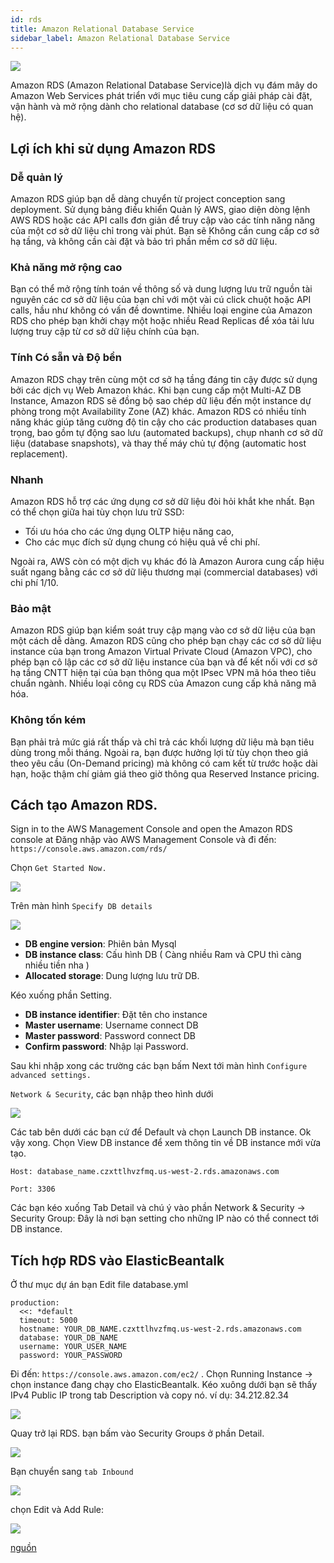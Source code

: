 ```yaml
---
id: rds
title: Amazon Relational Database Service
sidebar_label: Amazon Relational Database Service
---
```


![](https://hocmangmaytinh.com/wp-content/uploads/2018/01/MigrateMySQLToRDS_1.png)

Amazon RDS (Amazon Relational Database Service)là dịch vụ đám mây do Amazon Web Services phát triển với mục tiêu cung cấp giải pháp cài đặt, vận hành và mở rộng dành cho relational database (cơ sơ dữ liệu có quan hệ).

## Lợi ích khi sử dụng Amazon RDS
### Dễ quản lý
Amazon RDS giúp bạn dễ dàng chuyển từ project conception sang deployment. Sử dụng bảng điều khiển Quản lý AWS, giao diện dòng lệnh AWS RDS hoặc các API calls đơn giản để truy cập vào các tính năng năng của một cơ sở dữ liệu chỉ trong vài phút. Bạn sẽ Không cần cung cấp cơ sở hạ tầng, và không cần cài đặt và bảo trì phần mềm cơ sở dữ liệu.

### Khả năng mở rộng cao
Bạn có thể mở rộng tính toán về thông số và dung lượng lưu trữ nguồn tài nguyên các cơ sở dữ liệu của bạn chỉ với một vài cú click chuột hoặc API calls, hầu như không có vấn đề downtime. Nhiều loại engine của Amazon RDS cho phép bạn khởi chạy một hoặc nhiều Read Replicas để xóa tải lưu lượng truy cập từ cơ sở dữ liệu chính của bạn.

### Tính Có sẵn và Độ bền
Amazon RDS chạy trên cùng một cơ sở hạ tầng đáng tin cậy được sử dụng bởi các dịch vụ Web Amazon khác. Khi bạn cung cấp một Multi-AZ DB Instance, Amazon RDS sẽ đồng bộ sao chép dữ liệu đến một instance dự phòng trong một Availability Zone (AZ) khác. Amazon RDS có nhiều tính năng khác giúp tăng cường độ tin cậy cho các production databases quan trọng, bao gồm tự động sao lưu (automated backups), chụp nhanh cơ sở dữ liệu (database snapshots), và thay thế máy chủ tự động (automatic host replacement).

### Nhanh
Amazon RDS hỗ trợ các ứng dụng cơ sở dữ liệu đòi hỏi khắt khe nhất. Bạn có thể chọn giữa hai tùy chọn lưu trữ SSD:

 - Tối ưu hóa cho các ứng dụng OLTP hiệu năng cao,
 - Cho các mục đích sử dụng chung có hiệu quả về chi phí.
 
Ngoài ra, AWS còn có một dịch vụ khác đó là Amazon Aurora cung cấp hiệu suất ngang bằng các cơ sở dữ liệu thương mại (commercial databases) với chi phí 1/10.

### Bảo mật
Amazon RDS giúp bạn kiểm soát truy cập mạng vào cơ sở dữ liệu của bạn một cách dễ dàng. Amazon RDS cũng cho phép bạn chạy các cơ sở dữ liệu instance của bạn trong Amazon Virtual Private Cloud (Amazon VPC), cho phép bạn cô lập các cơ sở dữ liệu instance của bạn và để kết nối với cơ sở hạ tầng CNTT hiện tại của bạn thông qua một IPsec VPN mã hóa theo tiêu chuẩn ngành. Nhiều loại công cụ RDS của Amazon cung cấp khả năng mã hóa.

### Không tốn kém
Bạn phải trả mức giá rất thấp và chỉ trả các khối lượng dữ liệu mà bạn tiêu dùng trong mỗi tháng. Ngoài ra, bạn được hưởng lợi từ tùy chọn theo giá theo yêu cầu (On-Demand pricing) mà không có cam kết từ trước hoặc dài hạn, hoặc thậm chí giảm giá theo giờ thông qua Reserved Instance pricing.

## Cách tạo Amazon RDS.
Sign in to the AWS Management Console and open the Amazon RDS console at Đăng nhập vào AWS Management Console và đi đến: `https://console.aws.amazon.com/rds/`

Chọn `Get Started Now.`

![](https://images.viblo.asia/retina/15794d51-a41f-4cdb-9091-2ecf8254d69a.png)

Trên màn hình `Specify DB details`

![](https://images.viblo.asia/retina/a5c10041-9a35-4788-82fa-71445882ee7c.png)

- **DB engine version**: Phiên bản Mysql
- **DB instance class**: Cấu hình DB ( Càng nhiều Ram và CPU thì càng nhiều tiền nha )
- **Allocated storage**: Dung lượng lưu trữ DB.

Kéo xuống phần Setting.

- **DB instance identifier**: Đặt tên cho instance
- **Master username**: Username connect DB
- **Master password**: Password connect DB
- **Confirm password**: Nhập lại Password.

Sau khi nhập xong các trường các bạn bấm Next tới màn hình `Configure advanced settings.`

`Network & Security`, các bạn nhập theo hình dưới

![](https://images.viblo.asia/retina/c543af5b-1c7c-4856-8a42-deacbf1c0c15.png)

Các tab bên dưới các bạn cứ để Default và chọn Launch DB instance. Ok vậy xong. Chọn View DB instance để xem thông tin về DB instance mới vừa tạo.

```
Host: database_name.czxttlhvzfmq.us-west-2.rds.amazonaws.com

Port: 3306
```

Các bạn kéo xuống Tab Detail và chú ý vào phần Network & Security -> Security Group: Đây là nơi bạn setting cho những IP nào có thể connect tới DB instance.

## Tích hợp RDS vào ElasticBeantalk
Ở thư mục dự án bạn Edit file database.yml

```
production:
  <<: *default
  timeout: 5000
  hostname: YOUR_DB_NAME.czxttlhvzfmq.us-west-2.rds.amazonaws.com
  database: YOUR_DB_NAME
  username: YOUR_USER_NAME
  password: YOUR_PASSWORD
```

Đi đến: `https://console.aws.amazon.com/ec2/` . Chọn Running Instance -> chọn instance đang chạy cho ElasticBeantalk. Kéo xuông dưới bạn sẽ thấy IPv4 Public IP trong tab Description và copy nó. ví dụ: 34.212.82.34

![](https://images.viblo.asia/retina/591b1046-1813-4962-ad85-2cbbf7a4b08b.png)

Quay trở lại RDS. bạn bấm vào Security Groups ở phần Detail.

![](https://images.viblo.asia/retina/cbccbc30-52f0-48ec-816d-b7177c71ff0c.png)

Bạn chuyển sang `tab Inbound`

![](https://images.viblo.asia/retina/f519a1f8-2c91-4846-9890-785fc6a2b726.png)

chọn Edit và Add Rule:

![](https://images.viblo.asia/retina/5dab7698-d0ee-4956-b49c-95435c064b80.png)

[nguồn](https://viblo.asia/p/series-aws-productrds-rds-la-gi-va-tich-hop-rds-vao-elasticbeantalk-gAm5yRROKdb)